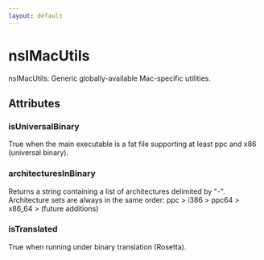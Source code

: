 ```yaml
---
layout: default
---
```


# nsIMacUtils #

nsIMacUtils: Generic globally-available Mac-specific utilities.


## Attributes ##

### isUniversalBinary ###

True when the main executable is a fat file supporting at least
ppc and x86 (universal binary).


### architecturesInBinary ###

Returns a string containing a list of architectures delimited
by "-". Architecture sets are always in the same order:
ppc > i386 > ppc64 > x86_64 > (future additions)


### isTranslated ###

True when running under binary translation (Rosetta).

